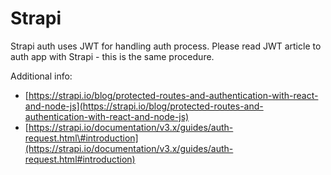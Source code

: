 # Strapi

Strapi auth uses JWT for handling auth process. Please read JWT article to auth app with Strapi - this is the same procedure.

Additional info:

* [https://strapi.io/blog/protected-routes-and-authentication-with-react-and-node-js](https://strapi.io/blog/protected-routes-and-authentication-with-react-and-node-js)
* [https://strapi.io/documentation/v3.x/guides/auth-request.html\#introduction](https://strapi.io/documentation/v3.x/guides/auth-request.html#introduction)



